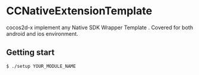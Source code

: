 # CCNativeExtensionTemplate

cocos2d-x implement any Native SDK Wrapper Template .
Covered for both android and ios environment.

## Getting start

```
$ ./setup YOUR_MODULE_NAME
```
